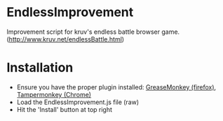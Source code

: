 EndlessImprovement
==================

Improvement script for kruv's endless battle browser game. (http://www.kruv.net/endlessBattle.html)


Installation
============

* Ensure you have the proper plugin installed: [GreaseMonkey (firefox)](https://addons.mozilla.org/en-US/firefox/addon/greasemonkey/), [Tampermonkey (Chrome)](https://chrome.google.com/webstore/detail/tampermonkey/dhdgffkkebhmkfjojejmpbldmpobfkfo?hl=en)
* Load the EndlessImprovement.js file (raw)
* Hit the 'Install' button at top right
